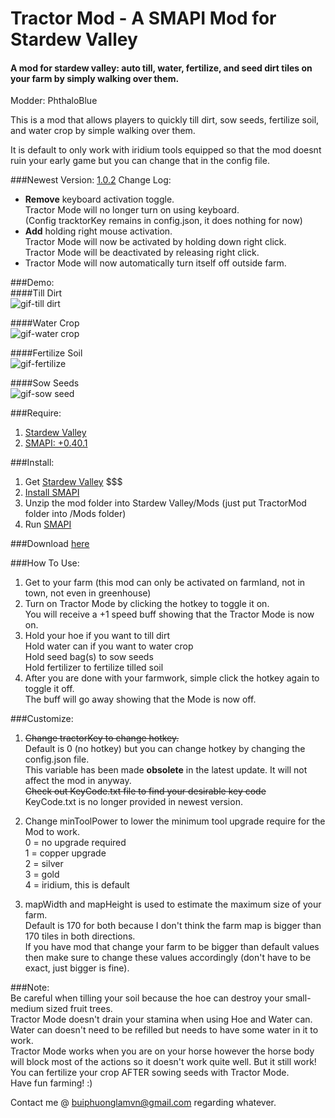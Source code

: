 # Tractor Mod - A SMAPI Mod for Stardew Valley
#### A mod for stardew valley: auto till, water, fertilize, and seed dirt tiles on your farm by simply walking over them. 

Modder: PhthaloBlue  

This is a mod that allows players to quickly till dirt, sow seeds, fertilize soil, and water crop by simple walking over them.  

It is default to only work with iridium tools equipped so that the mod doesnt ruin your early game but you can change that in the config file.

###Newest Version: [1.0.2](https://github.com/lambui/StardewValleyMod_TractorMod/releases)
Change Log:
+ **Remove** keyboard activation toggle.  
Tractor Mode will no longer turn on using keyboard.  
(Config tracktorKey remains in config.json, it does nothing for now)
+ **Add** holding right mouse activation.  
Tractor Mode will now be activated by holding down right click.  
Tractor Mode will be deactivated by releasing right click.
+ Tractor Mode will now automatically turn itself off outside farm.

###Demo:  
####Till Dirt  
![gif-till dirt](https://github.com/lambui/StardewValleyMod_TractorMod/blob/master/TillDirt.gif)  

####Water Crop    
![gif-water crop](https://github.com/lambui/StardewValleyMod_TractorMod/blob/master/water.gif)  

####Fertilize Soil    
![gif-fertilize](https://github.com/lambui/StardewValleyMod_TractorMod/blob/master/fertilizing.gif)  

####Sow Seeds      
![gif-sow seed](https://github.com/lambui/StardewValleyMod_TractorMod/blob/master/sowingSeed.gif)  


###Require:  
1. [Stardew Valley](http://store.steampowered.com/app/413150/)
2. [SMAPI: +0.40.1](https://github.com/ClxS/SMAPI/releases)

###Install:  
1. Get [Stardew Valley](http://store.steampowered.com/app/413150/) $$$
2. [Install SMAPI](http://canimod.com/guides/using-mods#installing-smapi)
3. Unzip the mod folder into Stardew Valley/Mods (just put TractorMod folder into /Mods folder)
4. Run [SMAPI](http://canimod.com/guides/using-mods#installing-smapi)


###Download [here](https://github.com/lambui/StardewValleyMod_TractorMod/releases)

###How To Use:
1. Get to your farm (this mod can only be activated on farmland, not in town, not even in greenhouse)
2. Turn on Tractor Mode by clicking the hotkey to toggle it on.  
You will receive a +1 speed buff showing that the Tractor Mode is now on.
3. Hold your hoe if you want to till dirt  
Hold water can if you want to water crop  
Hold seed bag(s) to sow seeds  
Hold fertilizer to fertilize tilled soil
4. After you are done with your farmwork, simple click the hotkey again to toggle it off.  
The buff will go away showing that the Mode is now off.


###Customize:  
1. ~~Change tractorKey to change hotkey.~~  
Default is 0 (no hotkey) but you can change hotkey by changing the config.json file.  
This variable has been made **obsolete** in the latest update. It will not affect the mod in anyway.  
~~Check out KeyCode.txt file to find your desirable key code~~  
KeyCode.txt is no longer provided in newest version.

2. Change minToolPower to lower the minimum tool upgrade require for the Mod to work.  
0 = no upgrade required  
1 = copper upgrade  
2 = silver  
3 = gold  
4 = iridium, this is default

3. mapWidth and mapHeight is used to estimate the maximum size of your farm.  
Default is 170 for both because I don't think the farm map is bigger than 170 tiles in both directions.  
If you have mod that change your farm to be bigger than default values then make sure to change these values accordingly (don't have to be exact, just bigger is fine).

###Note:  
Be careful when tilling your soil because the hoe can destroy your small-medium sized fruit trees.  
Tractor Mode doesn't drain your stamina when using Hoe and Water can.  
Water can doesn't need to be refilled but needs to have some water in it to work.  
Tractor Mode works when you are on your horse however the horse body will block most of the actions so it doesn't work quite well. But it still work!  
You can fertilize your crop AFTER sowing seeds with Tractor Mode.  
Have fun farming! :)

Contact me @ [buiphuonglamvn@gmail.com](mailto:buiphuonglamvn@gmail.com) regarding whatever.
